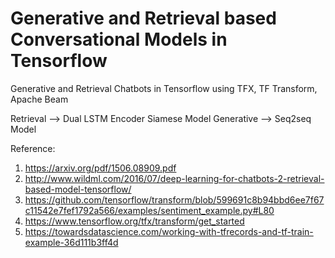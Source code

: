 # Generative and Retrieval based Conversational Models in Tensorflow
Generative and Retrieval Chatbots in Tensorflow using TFX, TF Transform, Apache Beam

Retrieval --> Dual LSTM Encoder Siamese Model
Generative --> Seq2seq Model

Reference: 
1) https://arxiv.org/pdf/1506.08909.pdf
2) http://www.wildml.com/2016/07/deep-learning-for-chatbots-2-retrieval-based-model-tensorflow/
3) https://github.com/tensorflow/transform/blob/599691c8b94bbd6ee7f67c11542e7fef1792a566/examples/sentiment_example.py#L80
4) https://www.tensorflow.org/tfx/transform/get_started
5) https://towardsdatascience.com/working-with-tfrecords-and-tf-train-example-36d111b3ff4d
